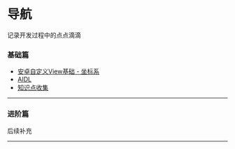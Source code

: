 # 导航

 
记录开发过程中的点点滴滴

### 基础篇

*   [安卓自定义View基础 - 坐标系](/android/custom_view)
*   [AIDL](/android/aidl)
*   [知识点收集](/android/面试)
* * *

### 进阶篇

后续补充

* * *
  
  